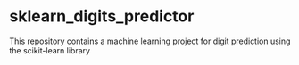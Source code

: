 # sklearn_digits_predictor
This repository contains a machine learning project for digit prediction using the scikit-learn library
